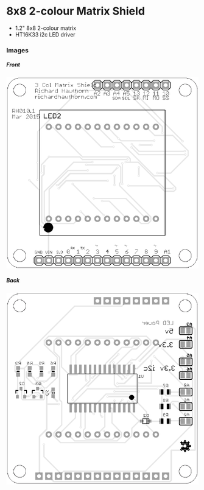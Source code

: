 # 8x8 2-colour Matrix Shield

- 1.2" 8x8 2-colour matrix
- HT16K33 i2c LED driver

### Images

##### Front
<img src="https://raw.githubusercontent.com/richardhawthorn/Sensor-Network-PCBs/master/8x8%202-Colour%20Matrix%20Shield/images/pcb_front.png">

##### Back
<img src="https://raw.githubusercontent.com/richardhawthorn/Sensor-Network-PCBs/master/8x8%202-Colour%20Matrix%20Shield/images/pcb_back.png">
